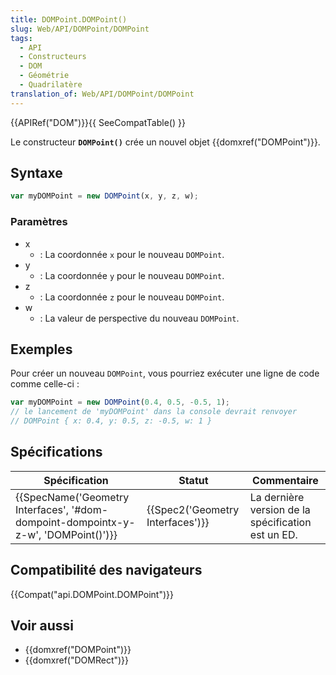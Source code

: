 ```yaml
---
title: DOMPoint.DOMPoint()
slug: Web/API/DOMPoint/DOMPoint
tags:
  - API
  - Constructeurs
  - DOM
  - Géométrie
  - Quadrilatère
translation_of: Web/API/DOMPoint/DOMPoint
---
```

{{APIRef("DOM")}}{{ SeeCompatTable() }}

Le constructeur **`DOMPoint()`** crée un nouvel objet {{domxref("DOMPoint")}}.

## Syntaxe

```js
var myDOMPoint = new DOMPoint(x, y, z, w);
```

### Paramètres

- x
  - : La coordonnée `x` pour le nouveau `DOMPoint`.
- y
  - : La coordonnée `y` pour le nouveau `DOMPoint`.
- z
  - : La coordonnée `z` pour le nouveau `DOMPoint`.
- w
  - : La valeur de perspective du nouveau `DOMPoint`.

## Exemples

Pour créer un nouveau `DOMPoint`, vous pourriez exécuter une ligne de code comme celle-ci :

```js
var myDOMPoint = new DOMPoint(0.4, 0.5, -0.5, 1);
// le lancement de 'myDOMPoint' dans la console devrait renvoyer
// DOMPoint { x: 0.4, y: 0.5, z: -0.5, w: 1 }
```

## Spécifications

| Spécification                                                                                                | Statut                                       | Commentaire                                        |
| ------------------------------------------------------------------------------------------------------------ | -------------------------------------------- | -------------------------------------------------- |
| {{SpecName('Geometry Interfaces', '#dom-dompoint-dompointx-y-z-w', 'DOMPoint()')}} | {{Spec2('Geometry Interfaces')}} | La dernière version de la spécification est un ED. |

## Compatibilité des navigateurs

{{Compat("api.DOMPoint.DOMPoint")}}

## Voir aussi

- {{domxref("DOMPoint")}}
- {{domxref("DOMRect")}}
